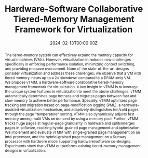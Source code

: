 ---
title: 'Hardware-Software Collaborative Tiered-Memory Management Framework for Virtualization'

# Authors
# If you created a profile for a user (e.g. the default `admin` user), write the username (folder name) here
# and it will be replaced with their full name and linked to their profile.
authors:
  - Sai Sha
  - Chuandong Li
  - Xiaolin Wang
  - Zhenlin Wang
  - Yingwei Luo
# # Author notes (optional)
# author_notes:
#   - 'Equal contribution'
#   - 'Equal contribution'

date: '2024-02-13T00:00:00Z'
doi: ''

# Schedule page publish date (NOT publication's date).
publishDate: '2024-02-13T00:00:00Z'

# Publication type.
# Accepts a single type but formatted as a YAML list (for Hugo requirements).
# Enter a publication type from the CSL standard.
publication_types: ['article-journal']

# Publication name and optional abbreviated publication name.
publication: In *ACM Transactions on Computer Systems*
publication_short: In *TOCS 2024*

abstract: 'The tiered-memory system can effectively expand the memory capacity for virtual machines (VMs). However, virtualization introduces new challenges specifically in enforcing performance isolation, minimizing context switching, and providing resource overcommit. None of the state-of-the-art designs consider virtualization and address these challenges; we observe that a VM with tiered memory incurs up to a 2× slowdown compared to a DRAM-only VM.<br>We propose vTMM, a hardware-software collaborative tiered-memory management framework for virtualization. A key insight in vTMM is to leverage the unique system features in virtualization to meet the above challenges. vTMM automatically determines page hotness and migrates pages between fast and slow memory to achieve better performance. Specially, vTMM optimizes page tracking and migration based on page-modification logging (PML), a hardware-assisted virtualization mechanism, and adaptively distinguishes hot/cold pages through the page "temperature" sorting. vTMM also dynamically adjusts fast memory among multi-VMs on demand by using a memory pool. Further, vTMM tracks huge pages at regular-page granularity in hardware and splits/merges pages in software, realizing hybrid-grained page management and optimization. We implement and evaluate vTMM with single-grained page management on an Intel processor, and the hybrid-grained page management on a Sunway processor with hardware mode supporting hardware/software co-designs. Experiments show that vTMM outperforms existing tiered-memory management designs in virtualization.'

# Summary. An optional shortened abstract.
summary: ''

tags: []

# Display this page in the Featured widget?
featured: true

# Custom links (uncomment lines below)
# links:
# - name: Custom Link
#   url: http://example.org

url_pdf: 'https://dl.acm.org/doi/10.1145/3639564'
url_code: ''
url_dataset: ''
url_poster: ''
url_project: ''
url_slides: ''
url_source: ''
url_video: ''

# Featured image
# To use, add an image named `featured.jpg/png` to your page's folder.
# image:
#   caption: 'Image credit: [**Unsplash**](https://unsplash.com/photos/pLCdAaMFLTE)'
#   focal_point: ''
#   preview_only: false

# Associated Projects (optional).
#   Associate this publication with one or more of your projects.
#   Simply enter your project's folder or file name without extension.
#   E.g. `internal-project` references `content/project/internal-project/index.md`.
#   Otherwise, set `projects: []`.
# projects:
#   - example

# Slides (optional).
#   Associate this publication with Markdown slides.
#   Simply enter your slide deck's filename without extension.
#   E.g. `slides: "example"` references `content/slides/example/index.md`.
#   Otherwise, set `slides: ""`.
# slides: example
---